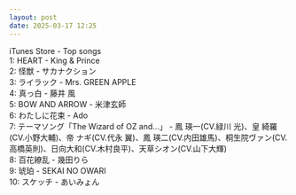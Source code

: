 ```yaml
---
layout: post
date: 2025-03-17 12:25
---
```


iTunes Store - Top songs<br />
1: HEART - King & Prince<br />
2: 怪獣 - サカナクション<br />
3: ライラック - Mrs. GREEN APPLE<br />
4: 真っ白 - 藤井 風<br />
5: BOW AND ARROW - 米津玄師<br />
6: わたしに花束 - Ado<br />
7: テーマソング「The Wizard of OZ and...」 - 鳳 瑛一(CV.緑川 光)、皇 綺羅(CV.小野大輔)、帝 ナギ(CV.代永 翼)、鳳 瑛二(CV.内田雄馬)、桐生院ヴァン(CV.高橋英則)、日向大和(CV.木村良平)、天草シオン(CV.山下大輝)<br />
8: 百花繚乱 - 幾田りら<br />
9: 琥珀 - SEKAI NO OWARI<br />
10: スケッチ - あいみょん<br />
